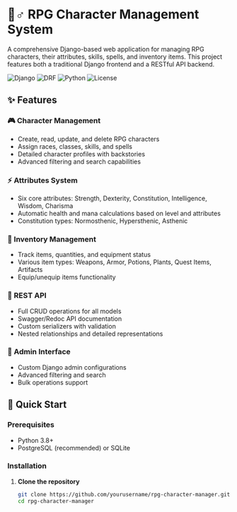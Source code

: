 # 🧙♂️ RPG Character Management System

A comprehensive Django-based web application for managing RPG characters, their attributes, skills, spells, and inventory items. This project features both a traditional Django frontend and a RESTful API backend.

![Django](https://img.shields.io/badge/Django-4.2-green)
![DRF](https://img.shields.io/badge/Django_REST_Framework-3.14-blue)
![Python](https://img.shields.io/badge/Python-3.8%2B-yellow)
![License](https://img.shields.io/badge/License-MIT-lightgrey)

## ✨ Features

### 🎮 Character Management
- Create, read, update, and delete RPG characters
- Assign races, classes, skills, and spells
- Detailed character profiles with backstories
- Advanced filtering and search capabilities

### ⚡ Attributes System
- Six core attributes: Strength, Dexterity, Constitution, Intelligence, Wisdom, Charisma
- Automatic health and mana calculations based on level and attributes
- Constitution types: Normosthenic, Hypersthenic, Asthenic

### 🎒 Inventory Management
- Track items, quantities, and equipment status
- Various item types: Weapons, Armor, Potions, Plants, Quest Items, Artifacts
- Equip/unequip items functionality

### 🔌 REST API
- Full CRUD operations for all models
- Swagger/Redoc API documentation
- Custom serializers with validation
- Nested relationships and detailed representations

### 🎨 Admin Interface
- Custom Django admin configurations
- Advanced filtering and search
- Bulk operations support

## 🚀 Quick Start

### Prerequisites
- Python 3.8+
- PostgreSQL (recommended) or SQLite

### Installation

1. **Clone the repository**
   ```bash
   git clone https://github.com/yourusername/rpg-character-manager.git
   cd rpg-character-manager
